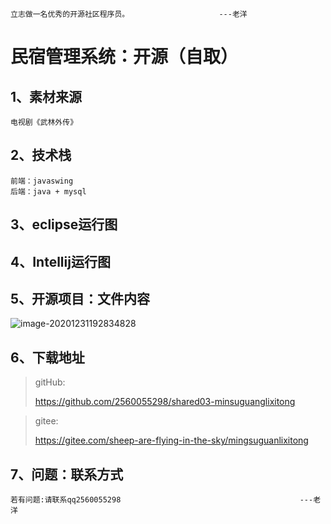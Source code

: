 ~~~
立志做一名优秀的开源社区程序员。					---老洋
~~~

# 民宿管理系统：开源（自取）

## 1、素材来源

~~~
电视剧《武林外传》
~~~



## 2、技术栈

~~~
前端：javaswing
后端：java + mysql
~~~



## 3、eclipse运行图





## 4、Intellij运行图





## 5、开源项目：文件内容

![image-20201231192834828](https://gitee.com/sheep-are-flying-in-the-sky/my-picture/raw/master/picture6/image-20201231192834828.png)

## 6、下载地址

> gitHub:
>
> https://github.com/2560055298/shared03-minsuguanglixitong



> gitee:
>
> https://gitee.com/sheep-are-flying-in-the-sky/mingsuguanlixitong



## 7、问题：联系方式

~~~
若有问题:请联系qq2560055298 										---老洋
~~~

